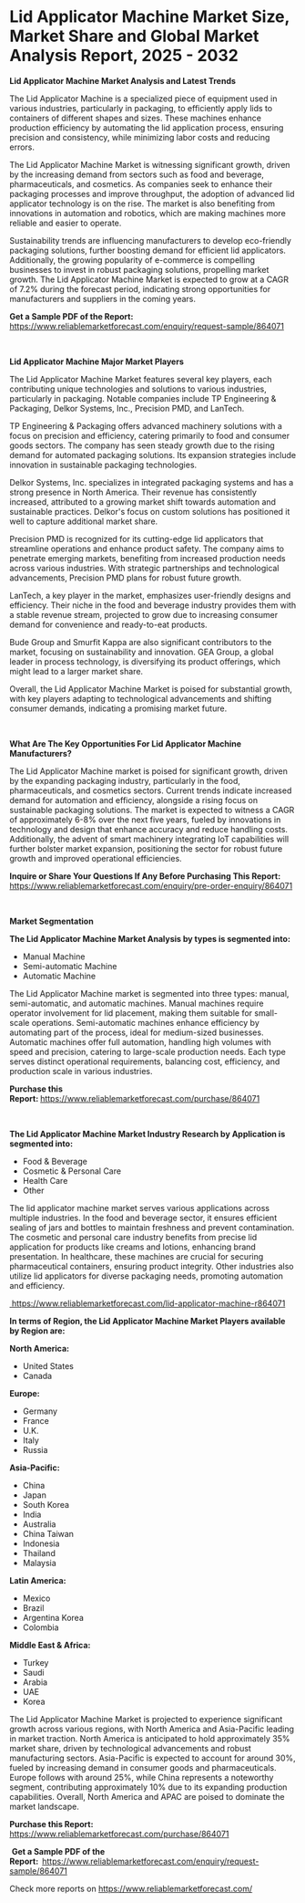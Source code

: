 <p><h1>Lid Applicator Machine Market Size, Market Share and Global Market Analysis Report, 2025 - 2032</h1></p><p><strong>Lid Applicator Machine Market Analysis and Latest Trends</strong></p>
<p><p>The Lid Applicator Machine is a specialized piece of equipment used in various industries, particularly in packaging, to efficiently apply lids to containers of different shapes and sizes. These machines enhance production efficiency by automating the lid application process, ensuring precision and consistency, while minimizing labor costs and reducing errors.</p><p>The Lid Applicator Machine Market is witnessing significant growth, driven by the increasing demand from sectors such as food and beverage, pharmaceuticals, and cosmetics. As companies seek to enhance their packaging processes and improve throughput, the adoption of advanced lid applicator technology is on the rise. The market is also benefiting from innovations in automation and robotics, which are making machines more reliable and easier to operate.</p><p>Sustainability trends are influencing manufacturers to develop eco-friendly packaging solutions, further boosting demand for efficient lid applicators. Additionally, the growing popularity of e-commerce is compelling businesses to invest in robust packaging solutions, propelling market growth. The Lid Applicator Machine Market is expected to grow at a CAGR of 7.2% during the forecast period, indicating strong opportunities for manufacturers and suppliers in the coming years.</p></p>
<p><strong>Get a Sample PDF of the Report:&nbsp;</strong> <a href="https://www.reliablemarketforecast.com/enquiry/request-sample/864071?utm_campaign=3174&utm_medium=2&utm_source=Github&utm_content=ia&utm_term=10042025&utm_id=lid-applicator-machine">https://www.reliablemarketforecast.com/enquiry/request-sample/864071</a></p>
<p>&nbsp;</p>
<p><strong>Lid Applicator Machine Major Market Players</strong></p>
<p><p>The Lid Applicator Machine Market features several key players, each contributing unique technologies and solutions to various industries, particularly in packaging. Notable companies include TP Engineering & Packaging, Delkor Systems, Inc., Precision PMD, and LanTech.</p><p>TP Engineering & Packaging offers advanced machinery solutions with a focus on precision and efficiency, catering primarily to food and consumer goods sectors. The company has seen steady growth due to the rising demand for automated packaging solutions. Its expansion strategies include innovation in sustainable packaging technologies.</p><p>Delkor Systems, Inc. specializes in integrated packaging systems and has a strong presence in North America. Their revenue has consistently increased, attributed to a growing market shift towards automation and sustainable practices. Delkor's focus on custom solutions has positioned it well to capture additional market share.</p><p>Precision PMD is recognized for its cutting-edge lid applicators that streamline operations and enhance product safety. The company aims to penetrate emerging markets, benefiting from increased production needs across various industries. With strategic partnerships and technological advancements, Precision PMD plans for robust future growth.</p><p>LanTech, a key player in the market, emphasizes user-friendly designs and efficiency. Their niche in the food and beverage industry provides them with a stable revenue stream, projected to grow due to increasing consumer demand for convenience and ready-to-eat products.</p><p>Bude Group and Smurfit Kappa are also significant contributors to the market, focusing on sustainability and innovation. GEA Group, a global leader in process technology, is diversifying its product offerings, which might lead to a larger market share.</p><p>Overall, the Lid Applicator Machine Market is poised for substantial growth, with key players adapting to technological advancements and shifting consumer demands, indicating a promising market future.</p></p>
<p>&nbsp;</p>
<p><strong>What Are The Key Opportunities For Lid Applicator Machine Manufacturers?</strong></p>
<p><p>The Lid Applicator Machine market is poised for significant growth, driven by the expanding packaging industry, particularly in the food, pharmaceuticals, and cosmetics sectors. Current trends indicate increased demand for automation and efficiency, alongside a rising focus on sustainable packaging solutions. The market is expected to witness a CAGR of approximately 6-8% over the next five years, fueled by innovations in technology and design that enhance accuracy and reduce handling costs. Additionally, the advent of smart machinery integrating IoT capabilities will further bolster market expansion, positioning the sector for robust future growth and improved operational efficiencies.</p></p>
<p><strong>Inquire or Share Your Questions If Any Before Purchasing This Report:</strong> <a href="https://www.reliablemarketforecast.com/enquiry/pre-order-enquiry/864071?utm_campaign=3174&utm_medium=2&utm_source=Github&utm_content=ia&utm_term=10042025&utm_id=lid-applicator-machine">https://www.reliablemarketforecast.com/enquiry/pre-order-enquiry/864071</a></p>
<p>&nbsp;</p>
<p><strong>Market Segmentation</strong></p>
<p><strong>The Lid Applicator Machine Market Analysis by types is segmented into:</strong></p>
<p><ul><li>Manual Machine</li><li>Semi-automatic Machine</li><li>Automatic Machine</li></ul></p>
<p><p>The Lid Applicator Machine market is segmented into three types: manual, semi-automatic, and automatic machines. Manual machines require operator involvement for lid placement, making them suitable for small-scale operations. Semi-automatic machines enhance efficiency by automating part of the process, ideal for medium-sized businesses. Automatic machines offer full automation, handling high volumes with speed and precision, catering to large-scale production needs. Each type serves distinct operational requirements, balancing cost, efficiency, and production scale in various industries.</p></p>
<p><strong>Purchase this Report:&nbsp;</strong><a href="https://www.reliablemarketforecast.com/purchase/864071?utm_campaign=3174&utm_medium=2&utm_source=Github&utm_content=ia&utm_term=10042025&utm_id=lid-applicator-machine">https://www.reliablemarketforecast.com/purchase/864071</a></p>
<p>&nbsp;</p>
<p><strong>The Lid Applicator Machine Market Industry Research by Application is segmented into:</strong></p>
<p><ul><li>Food & Beverage</li><li>Cosmetic & Personal Care</li><li>Health Care</li><li>Other</li></ul></p>
<p><p>The lid applicator machine market serves various applications across multiple industries. In the food and beverage sector, it ensures efficient sealing of jars and bottles to maintain freshness and prevent contamination. The cosmetic and personal care industry benefits from precise lid application for products like creams and lotions, enhancing brand presentation. In healthcare, these machines are crucial for securing pharmaceutical containers, ensuring product integrity. Other industries also utilize lid applicators for diverse packaging needs, promoting automation and efficiency.</p></p>
<p><a href="https://www.reliablemarketforecast.com/lid-applicator-machine-r864071?utm_campaign=3174&utm_medium=2&utm_source=Github&utm_content=ia&utm_term=10042025&utm_id=lid-applicator-machine">&nbsp;https://www.reliablemarketforecast.com/lid-applicator-machine-r864071</a></p>
<p><strong>In terms of Region, the Lid Applicator Machine Market Players available by Region are:</strong></p>
<p>
    <p> <strong> North America: </strong>
        <ul>
            <li>United States</li>
            <li>Canada</li>
        </ul>
        </p> 
    <p> <strong> Europe: </strong>
        <ul>
            <li>Germany</li>
            <li>France</li>
            <li>U.K.</li>
            <li>Italy</li>
            <li>Russia</li>
        </ul>
        </p> 
    <p> <strong> Asia-Pacific: </strong>
        <ul>
            <li>China</li>
            <li>Japan</li>
            <li>South Korea</li>
            <li>India</li>
            <li>Australia</li>
            <li>China Taiwan</li>
            <li>Indonesia</li>
            <li>Thailand</li>
            <li>Malaysia</li>
        </ul>
        </p> 
    <p> <strong> Latin America: </strong>
        <ul>
            <li>Mexico</li>
            <li>Brazil</li>
            <li>Argentina Korea</li>
            <li>Colombia</li>
        </ul>
        </p> 
    <p> <strong> Middle East & Africa: </strong>
        <ul>
            <li>Turkey</li>
            <li>Saudi</li>
            <li>Arabia</li>
            <li>UAE</li>
            <li>Korea</li>
        </ul>
    </p>
    </p>
<p><p>The Lid Applicator Machine Market is projected to experience significant growth across various regions, with North America and Asia-Pacific leading in market traction. North America is anticipated to hold approximately 35% market share, driven by technological advancements and robust manufacturing sectors. Asia-Pacific is expected to account for around 30%, fueled by increasing demand in consumer goods and pharmaceuticals. Europe follows with around 25%, while China represents a noteworthy segment, contributing approximately 10% due to its expanding production capabilities. Overall, North America and APAC are poised to dominate the market landscape.</p></p>
<p><strong>Purchase this Report: </strong><a href="https://www.reliablemarketforecast.com/purchase/864071?utm_campaign=3174&utm_medium=2&utm_source=Github&utm_content=ia&utm_term=10042025&utm_id=lid-applicator-machine">https://www.reliablemarketforecast.com/purchase/864071</a></p>
<p>&nbsp;<strong>Get a Sample PDF of the Report:&nbsp;&nbsp;</strong><a href="https://www.reliablemarketforecast.com/enquiry/request-sample/864071?utm_campaign=3174&utm_medium=2&utm_source=Github&utm_content=ia&utm_term=10042025&utm_id=lid-applicator-machine">https://www.reliablemarketforecast.com/enquiry/request-sample/864071</a></p>
<p><strong></strong></p>
<p>Check more reports on <a href="https://www.reliablemarketforecast.com/?utm_campaign=3174&utm_medium=2&utm_source=Github&utm_content=ia&utm_term=10042025&utm_id=lid-applicator-machine">https://www.reliablemarketforecast.com/</a></p>